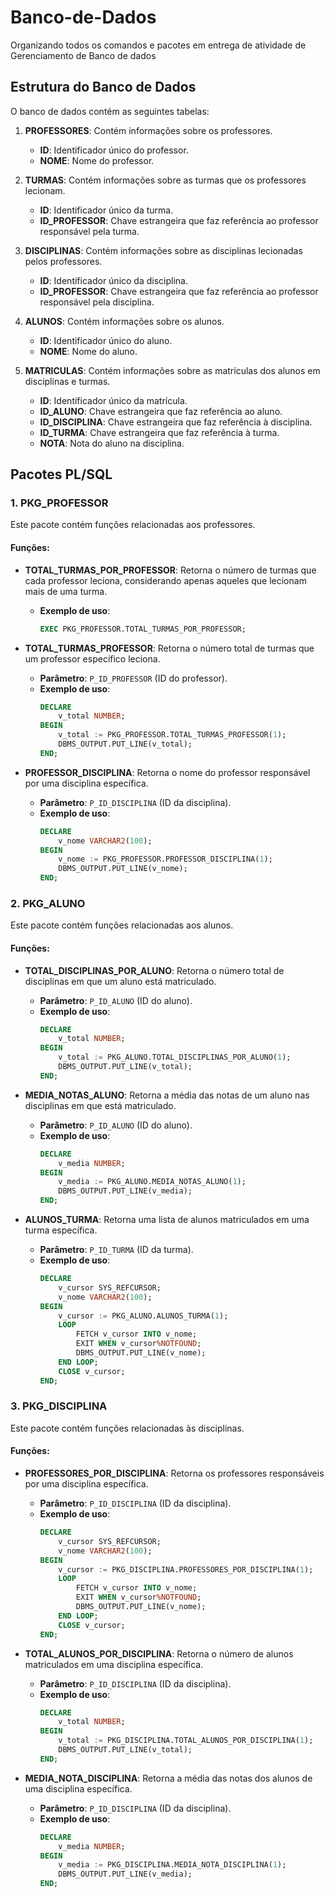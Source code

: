 # Banco-de-Dados
Organizando todos os comandos e pacotes em entrega de atividade de Gerenciamento de Banco de dados

## Estrutura do Banco de Dados

O banco de dados contém as seguintes tabelas:

1. **PROFESSORES**: Contém informações sobre os professores.
   - **ID**: Identificador único do professor.
   - **NOME**: Nome do professor.

2. **TURMAS**: Contém informações sobre as turmas que os professores lecionam.
   - **ID**: Identificador único da turma.
   - **ID_PROFESSOR**: Chave estrangeira que faz referência ao professor responsável pela turma.

3. **DISCIPLINAS**: Contém informações sobre as disciplinas lecionadas pelos professores.
   - **ID**: Identificador único da disciplina.
   - **ID_PROFESSOR**: Chave estrangeira que faz referência ao professor responsável pela disciplina.

4. **ALUNOS**: Contém informações sobre os alunos.
   - **ID**: Identificador único do aluno.
   - **NOME**: Nome do aluno.

5. **MATRICULAS**: Contém informações sobre as matrículas dos alunos em disciplinas e turmas.
   - **ID**: Identificador único da matrícula.
   - **ID_ALUNO**: Chave estrangeira que faz referência ao aluno.
   - **ID_DISCIPLINA**: Chave estrangeira que faz referência à disciplina.
   - **ID_TURMA**: Chave estrangeira que faz referência à turma.
   - **NOTA**: Nota do aluno na disciplina.

## Pacotes PL/SQL

### 1. **PKG_PROFESSOR**

Este pacote contém funções relacionadas aos professores.

#### Funções:
- **TOTAL_TURMAS_POR_PROFESSOR**: Retorna o número de turmas que cada professor leciona, considerando apenas aqueles que lecionam mais de uma turma.
    - **Exemplo de uso**:
      ```sql
      EXEC PKG_PROFESSOR.TOTAL_TURMAS_POR_PROFESSOR;
      ```

- **TOTAL_TURMAS_PROFESSOR**: Retorna o número total de turmas que um professor específico leciona.
    - **Parâmetro**: `P_ID_PROFESSOR` (ID do professor).
    - **Exemplo de uso**:
      ```sql
      DECLARE
          v_total NUMBER;
      BEGIN
          v_total := PKG_PROFESSOR.TOTAL_TURMAS_PROFESSOR(1);
          DBMS_OUTPUT.PUT_LINE(v_total);
      END;
      ```

- **PROFESSOR_DISCIPLINA**: Retorna o nome do professor responsável por uma disciplina específica.
    - **Parâmetro**: `P_ID_DISCIPLINA` (ID da disciplina).
    - **Exemplo de uso**:
      ```sql
      DECLARE
          v_nome VARCHAR2(100);
      BEGIN
          v_nome := PKG_PROFESSOR.PROFESSOR_DISCIPLINA(1);
          DBMS_OUTPUT.PUT_LINE(v_nome);
      END;
      ```

### 2. **PKG_ALUNO**

Este pacote contém funções relacionadas aos alunos.

#### Funções:
- **TOTAL_DISCIPLINAS_POR_ALUNO**: Retorna o número total de disciplinas em que um aluno está matriculado.
    - **Parâmetro**: `P_ID_ALUNO` (ID do aluno).
    - **Exemplo de uso**:
      ```sql
      DECLARE
          v_total NUMBER;
      BEGIN
          v_total := PKG_ALUNO.TOTAL_DISCIPLINAS_POR_ALUNO(1);
          DBMS_OUTPUT.PUT_LINE(v_total);
      END;
      ```

- **MEDIA_NOTAS_ALUNO**: Retorna a média das notas de um aluno nas disciplinas em que está matriculado.
    - **Parâmetro**: `P_ID_ALUNO` (ID do aluno).
    - **Exemplo de uso**:
      ```sql
      DECLARE
          v_media NUMBER;
      BEGIN
          v_media := PKG_ALUNO.MEDIA_NOTAS_ALUNO(1);
          DBMS_OUTPUT.PUT_LINE(v_media);
      END;
      ```

- **ALUNOS_TURMA**: Retorna uma lista de alunos matriculados em uma turma específica.
    - **Parâmetro**: `P_ID_TURMA` (ID da turma).
    - **Exemplo de uso**:
      ```sql
      DECLARE
          v_cursor SYS_REFCURSOR;
          v_nome VARCHAR2(100);
      BEGIN
          v_cursor := PKG_ALUNO.ALUNOS_TURMA(1);
          LOOP
              FETCH v_cursor INTO v_nome;
              EXIT WHEN v_cursor%NOTFOUND;
              DBMS_OUTPUT.PUT_LINE(v_nome);
          END LOOP;
          CLOSE v_cursor;
      END;
      ```

### 3. **PKG_DISCIPLINA**

Este pacote contém funções relacionadas às disciplinas.

#### Funções:
- **PROFESSORES_POR_DISCIPLINA**: Retorna os professores responsáveis por uma disciplina específica.
    - **Parâmetro**: `P_ID_DISCIPLINA` (ID da disciplina).
    - **Exemplo de uso**:
      ```sql
      DECLARE
          v_cursor SYS_REFCURSOR;
          v_nome VARCHAR2(100);
      BEGIN
          v_cursor := PKG_DISCIPLINA.PROFESSORES_POR_DISCIPLINA(1);
          LOOP
              FETCH v_cursor INTO v_nome;
              EXIT WHEN v_cursor%NOTFOUND;
              DBMS_OUTPUT.PUT_LINE(v_nome);
          END LOOP;
          CLOSE v_cursor;
      END;
      ```

- **TOTAL_ALUNOS_POR_DISCIPLINA**: Retorna o número de alunos matriculados em uma disciplina específica.
    - **Parâmetro**: `P_ID_DISCIPLINA` (ID da disciplina).
    - **Exemplo de uso**:
      ```sql
      DECLARE
          v_total NUMBER;
      BEGIN
          v_total := PKG_DISCIPLINA.TOTAL_ALUNOS_POR_DISCIPLINA(1);
          DBMS_OUTPUT.PUT_LINE(v_total);
      END;
      ```

- **MEDIA_NOTA_DISCIPLINA**: Retorna a média das notas dos alunos de uma disciplina específica.
    - **Parâmetro**: `P_ID_DISCIPLINA` (ID da disciplina).
    - **Exemplo de uso**:
      ```sql
      DECLARE
          v_media NUMBER;
      BEGIN
          v_media := PKG_DISCIPLINA.MEDIA_NOTA_DISCIPLINA(1);
          DBMS_OUTPUT.PUT_LINE(v_media);
      END;
      ```
